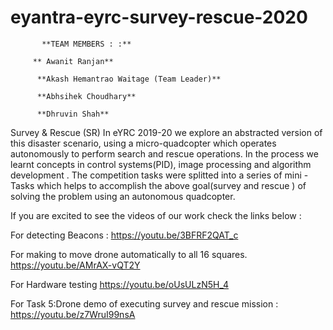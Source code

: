 # eyantra-eyrc-survey-rescue-2020
           **TEAM MEMBERS : :** 

         ** Awanit Ranjan**
     
          **Akash Hemantrao Waitage (Team Leader)**

          **Abhsihek Choudhary**

          **Dhruvin Shah**




Survey &amp; Rescue (SR) In eYRC 2019-20 we explore an abstracted version of this disaster scenario, using a micro-quadcopter which operates autonomously to perform search and rescue operations. In the process we learnt concepts in control systems(PID), image processing and algorithm development . The competition tasks were splitted into a series of mini - Tasks which helps to accomplish the above goal(survey and rescue ) of solving the problem using an autonomous quadcopter.



If you are excited to see the videos of our work check the links below : 

For detecting Beacons : https://youtu.be/3BFRF2QAT_c

For making to move drone automatically to all 16 squares.   https://youtu.be/AMrAX-vQT2Y

For Hardware testing   https://youtu.be/oUsULzN5H_4

For Task 5:Drone demo of executing survey and rescue mission :  https://youtu.be/z7WruI99nsA
